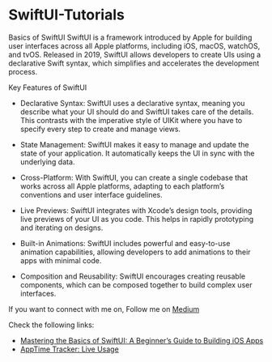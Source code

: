 # SwiftUI-Tutorials

Basics of SwiftUI
SwiftUI is a framework introduced by Apple for building user interfaces across all Apple platforms, including iOS, macOS, watchOS, and tvOS. Released in 2019, SwiftUI allows developers to create UIs using a declarative Swift syntax, which simplifies and accelerates the development process.

Key Features of SwiftUI

- Declarative Syntax: SwiftUI uses a declarative syntax, meaning you describe what your UI should do and SwiftUI takes care of the details. This contrasts with the imperative style of UIKit where you have to specify every step to create and manage views.

- State Management: SwiftUI makes it easy to manage and update the state of your application. It automatically keeps the UI in sync with the underlying data.

- Cross-Platform: With SwiftUI, you can create a single codebase that works across all Apple platforms, adapting to each platform’s conventions and user interface guidelines.

- Live Previews: SwiftUI integrates with Xcode’s design tools, providing live previews of your UI as you code. This helps in rapidly prototyping and iterating on designs.

- Built-in Animations: SwiftUI includes powerful and easy-to-use animation capabilities, allowing developers to add animations to their apps with minimal code.

- Composition and Reusability: SwiftUI encourages creating reusable components, which can be composed together to build complex user interfaces.

If you want to connect with me on, Follow me on [Medium](https://medium.com/@baljitKaurGoraya)

Check the following links:

- [Mastering the Basics of SwiftUI: A Beginner’s Guide to Building iOS Apps](https://medium.com/@baljitKaurGoraya/basics-of-swiftui-6fae0f19c40c)
- [AppTime Tracker: Live Usage](https://medium.com/swiftfy/apptime-tracker-live-usage-a8f30ba74a6b)
